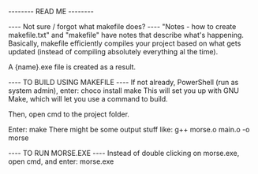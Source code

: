 -------- READ ME --------

---- Not sure / forgot what makefile does? ----
"Notes - how to create makefile.txt" and "makefile" have notes that describe what's happening.
Basically, makefile efficiently compiles your project based on what gets updated (instead of compiling absolutely everything al the time).

A {name}.exe file is created as a result.



---- TO BUILD USING MAKEFILE ----
If not already, PowerShell (run as system admin), enter: choco install make
	This will set you up with GNU Make, which will let you use a command to build.

Then, open cmd to the project folder.

Enter: make
	There might be some output stuff like:
	g++ morse.o main.o -o morse



---- TO RUN MORSE.EXE ----
Instead of double clicking on morse.exe, open cmd, and enter: morse.exe
